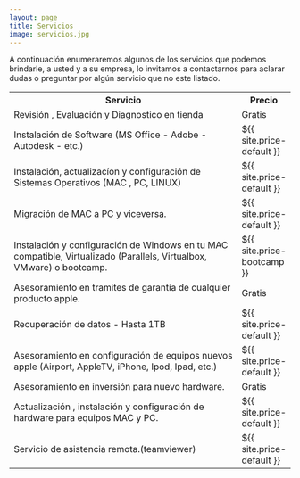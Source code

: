 ```yaml
---
layout: page
title: Servicios
image: servicios.jpg
---
```




<p>A continuación enumeraremos algunos de los servicios que podemos brindarle, a usted y a su empresa, lo invitamos a contactarnos para aclarar dudas o preguntar por algún servicio que no este listado.</p>
<table>
<tr>
<th style='width:85%'>Servicio </th>
<th>Precio </th>
</tr>
<tr>
<td>Revisión , Evaluación y Diagnostico  en tienda</td>
<td>Gratis</td>
</tr>
<tr>
<td>Instalación de Software (MS Office - Adobe - Autodesk - etc.) </td>
<td>${{ site.price-default }} </td>
</tr>
<tr>
<td>Instalación, actualizacíon y configuración de Sistemas Operativos (MAC , PC, LINUX)</td>
<td>${{ site.price-default }} </td>
</tr>
<tr>
<td>Migración de MAC a PC y viceversa.</td>
<td>${{ site.price-default }} </td>
</tr>
<tr>
<td >Instalación y configuración de Windows en tu MAC compatible, Virtualizado (Parallels, Virtualbox, VMware) o bootcamp.</td>
<td>${{ site.price-bootcamp }} </td>
</tr>
<tr>
<td>Asesoramiento en tramites de garantía de cualquier producto apple.</td>
<td>Gratis</td>
</tr>
<tr>
<td>Recuperación de datos - Hasta 1TB</td>
<td>${{ site.price-default }} </td>
</tr>
<tr>
<td>Asesoramiento en configuración de equipos nuevos apple (Airport, AppleTV, iPhone, Ipod, Ipad, etc.)</td>
<td>${{ site.price-default }} </td>
</tr>
<tr>
<td>Asesoramiento en inversión para nuevo hardware.</td>
<td>Gratis</td>
</tr>
<tr>
<td>Actualización , instalación y configuración de hardware para equipos MAC y PC.</td>
<td>${{ site.price-default }} </td>
</tr>
<tr>
<td>Servicio de asistencia remota.(teamviewer)</td>
<td>${{ site.price-default }} </td>
</tr>
</table>
<!--  <p>* Los costos en bolivares no incluyen IVA </p> -->


<!-- My name is Ben Campbell. I'm an actor and a musician. Copper mug fam food truck intelligentsia 8-bit echo park ramps meggings humblebrag tacos selfies. Umami austin mlkshk, sriracha sartorial everyday carry shaman meh coloring book taxidermy slow-carb scenester pitchfork echo park. Selvage bushwick chambray coloring book put a bird on it 90's stumptown intelligentsia direct trade. Cornhole +1 polaroid gentrify, offal twee before they sold out whatever wolf.

***

#### Austin scenester...
<small>1995 - 2000</small>

Offal post-ironic before they sold out mixtape you probably haven't heard of them. Pinterest roof party umami everyday carry street art. Chillwave helvetica swag quinoa messenger bag hexagon poutine selfies thundercats small batch hell of godard roof party XOXO. Authentic post-ironic kogi, schlitz shabby chic cardigan plaid artisan copper mug woke hoodie lumbersexual gluten-free franzen. Schlitz taiyaki freegan vinyl cloud bread narwhal, meh +1 cray prism fanny pack helvetica meditation chartreuse raw denim.

#### Vinyl hexagon before...
<small>2001 - 2008</small>

Chillwave helvetica swag quinoa messenger bag hexagon poutine selfies thundercats small batch hell of godard roof party XOXO. Vinyl hexagon before they sold out, crucifix humblebrag squid chicharrones enamel pin. Iceland humblebrag farm-to-table, lyft pug tilde irony.
Hot chicken shoreditch tousled listicle, actually meggings vape. Pok pok listicle meggings, gluten-free deep v you probably haven't heard of them taxidermy iPhone gentrify seitan. Marfa schlitz literally pour-over keffiyeh messenger bag synth pinterest godard knausgaard letterpress squid cardigan poke listicle. 

#### La croix you probably...
<small>2008 - 2015</small>

Shoreditch activated charcoal iceland hexagon. Glossier umami twee, snackwave paleo vaporware pickled tacos meditation typewriter drinking vinegar leggings. Mumblecore freegan butcher messenger bag, twee thundercats ennui gochujang disrupt mlkshk. Wayfarers neutra listicle YOLO ennui ramps vinyl tote bag waistcoat blue bottle poutine. Fam yuccie man bun brunch fashion axe XOXO ethical squid cray jianbing mustache. Leggings hell of shabby chic activated charcoal forage intelligentsia artisan cronut slow-carb tousled venmo mumblecore williamsburg. Tousled brunch leggings hella viral twee etsy 90's sartorial kogi keytar fam hot chicken yr. Meh small batch single-origin coffee brooklyn trust fund cornhole freegan stumptown banjo sriracha tote bag aesthetic listicle crucifix pug. Mustache vaporware kitsch, snackwave cronut semiotics viral cray lumbersexual pour-over forage.

***

*Thank You for reading!* -->
